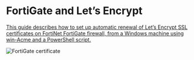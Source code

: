 # FortiGate and Let’s Encrypt

[This guide describes how to set up automatic renewal of Let’s Encrypt SSL certificates on FortiNet FortiGate firewall, from a Windows machine using win-Acme and a PowerShell script.](Install-FortigateSslCertificate/)

![FortiGate certificate](images/fortigate-certificate.png)
